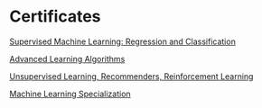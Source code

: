 # Certificates

[Supervised Machine Learning: Regression and Classification](https://coursera.org/share/192c919a41d0f0f06e5ba4f9d4163eaa)

[Advanced Learning Algorithms](https://coursera.org/share/d8aedcabdb84a41170b82bb96f96a54e)

[Unsupervised Learning, Recommenders, Reinforcement Learning](https://coursera.org/share/81e87093c0bec19f0efe425895852640)

[Machine Learning Specialization](https://coursera.org/share/144dea6f47679066d7a34a89dd1b02b2)

